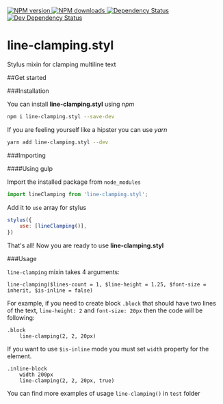 [![NPM version](https://img.shields.io/npm/v/line-clamping.styl.svg) ](https://npmjs.org/package/line-clamping.styl "View this project on NPM") [ ![NPM downloads](https://img.shields.io/npm/dm/line-clamping.styl.svg) ](https://npmjs.org/package/line-clamping.styl "View this project on NPM") [ ![Dependency Status](https://img.shields.io/david/zinoroman/LineClamping.styl.svg) ](https://david-dm.org/zinoroman/LineClamping.styl "View the status of this project's dependencies on DavidDM") [ ![Dev Dependency Status](https://img.shields.io/david/dev/zinoroman/LineClamping.styl.svg)](https://david-dm.org/zinoroman/LineClamping.styl#info=devDependencies "View the status of this project's development dependencies on DavidDM")

# line-clamping.styl
Stylus mixin for clamping multiline text

##Get started

###Installation

You can install **line-clamping.styl** using *npm*

```bash
npm i line-clamping.styl --save-dev
```

If you are feeling yourself like a hipster you can use *yarn*

```bash
yarn add line-clamping.styl --dev
```

###Importing

####Using gulp

Import the installed package from `node_modules`

```javascript
import lineClamping from 'line-clamping.styl';
```

Add it to `use` array for stylus

```javascript
stylus({
    use: [lineClamping()],
})
```

That's all! Now you are ready to use **line-clamping.styl**

###Usage

`line-clamping` mixin takes 4 arguments:

```stylus
line-clamping($lines-count = 1, $line-height = 1.25, $font-size = inherit, $is-inline = false)
```

For example, if you need to create block `.block` that should have two lines of the text, `line-height: 2` and `font-size: 20px` then the code will be following:

```stylus
.block
    line-clamping(2, 2, 20px)
```

If you want to use `$is-inline` mode you must set `width` property for the element.

```stylus
.inline-block
    width 200px
    line-clamping(2, 2, 20px, true)
```

You can find more examples of usage `line-clamping()` in `test` folder
